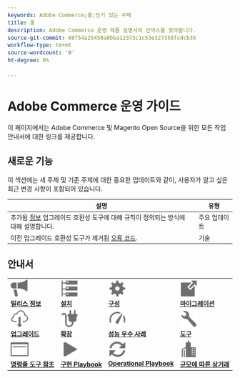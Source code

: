 ```yaml
---
keywords: Adobe Commerce;홈;인기 있는 주제
title: 홈
description: Adobe Commerce 운영 제품 설명서의 인덱스를 찾아봅니다.
source-git-commit: 60f54a25450a0bba12373c1c53e327358fcdcb35
workflow-type: tm+mt
source-wordcount: '0'
ht-degree: 0%

---
```



# Adobe Commerce 운영 가이드

이 페이지에서는 Adobe Commerce 및 Magento Open Source을 위한 모든 작업 안내서에 대한 링크를 제공합니다.

## 새로운 기능

이 섹션에는 새 주제 및 기존 주제에 대한 중요한 업데이트와 같이, 사용자가 알고 싶은 최근 변경 사항이 포함되어 있습니다.

| 설명 | 유형 |
|------------------------------------------------------------------------------------------------------------------------------------|--------------|
| 추가됨 [정보](upgrade/upgrade-compatibility-tool/overview.md) 업그레이드 호환성 도구에 대해 규칙이 정의되는 방식에 대해 설명합니다. | 주요 업데이트 |
| 이전 업그레이드 호환성 도구가 제거됨 [오류 코드](upgrade/upgrade-compatibility-tool/error-messages.md). | 기술 |

## 안내서

<table>
<tr>
  <td valign="top">
    <a href="https://devdocs.magento.com/guides/v2.4/release-notes/bk-release-notes.html">
      <img alt="릴리스 정보" src="assets/icons/promote.svg" width="40" height="40"/>
    </a>
    <div>
      <a href="https://devdocs.magento.com/guides/v2.4/release-notes/bk-release-notes.html"><strong>릴리스 정보</strong></a>
    </div>
  </td>
  <td valign="top">
    <a href="https://devdocs.magento.com/guides/v2.4/install-gde/install-flow-diagram.html">
      <img alt="설치" src="assets/icons/servers.svg" width="40" height="40"/>
    </a>
    <div>
      <a href="https://devdocs.magento.com/guides/v2.4/install-gde/install-flow-diagram.html"><strong>설치</strong></a>
    </div>
  </td>
  <td valign="top">
    <a href="https://devdocs.magento.com/guides/v2.4/config-guide/bk-config-guide.html">
      <img alt="구성" src="assets/icons/settings.svg" width="40" height="40"/>
    </a>
    <div>
      <a href="https://devdocs.magento.com/guides/v2.4/config-guide/bk-config-guide.html"><strong>구성</strong></a>
    </div>
  </td>
  <td valign="top">
    <a href="https://devdocs.magento.com/guides/v2.4/migration/bk-migration-guide.html">
      <img alt="마이그레이션" src="assets/icons/move-to.svg" width="40" height="40"/>
    </a>
    <div>
      <a href="https://devdocs.magento.com/guides/v2.4/migration/bk-migration-guide.html"><strong>마이그레이션</strong></a>
    </div>
  </td>
</tr>
<tr>
  <td valign="top">
    <a href="upgrade/overview.md">
      <img alt="업그레이드" src="assets/icons/download-cloud.svg" width="40" height="40"/>
    </a>
    <div>
      <a href="upgrade/overview.md"><strong>업그레이드</strong></a>
    </div>
  </td>
  <td valign="top">
    <a href="https://devdocs.magento.com/extensions/">
       <img alt="확장" src="assets/icons/extension.svg" width="40" height="40"/>
    </a>
    <div>
      <a href="https://devdocs.magento.com/extensions/"><strong>확장</strong></a>
    </div>
  </td>
  <td valign="top">
    <a href="https://devdocs.magento.com/guides/v2.4/performance-best-practices/introduction.html">
       <img alt="성능" src="assets/icons/gauge.svg" width="40" height="40"/>
    </a>
    <div>
      <a href="https://devdocs.magento.com/guides/v2.4/performance-best-practices/introduction.html"><strong>성능 우수 사례</strong></a>
    </div>
  </td>
  <td valign="top">
    <a href="https://devdocs.magento.com/quality-patches/tool.html">
       <img alt="도구" src="assets/icons/wrench.svg" width="40" height="40"/>
    </a>
    <div>
      <a href="https://devdocs.magento.com/quality-patches/tool.html"><strong>도구</strong></a>
    </div>
  </td>
</tr>
<tr>
  <td valign="top">
    <a href="https://devdocs.magento.com/guides/v2.4/reference/cli/magento.html">
       <img alt="명령줄 도구 참조" src="assets/icons/page-rule.svg" width="40" height="40"/>
    </a>
    <div>
      <a href="https://devdocs.magento.com/guides/v2.4/reference/cli/magento.html"><strong>명령줄 도구 참조</strong></a>
    </div>
  </td>
  <td valign="top">
    <a href="implementation-playbook/overview.md">
      <img alt="구현" src="assets/icons/play.svg" width="40" height="40"/>
    </a>
    <div>
      <a href="implementation-playbook/overview.md"><strong>구현 Playbook</strong></a>
    </div>
  </td>
  <td valign="top">
    <a href="operational-playbook/overview.md">
       <img alt="작업" src="assets/icons/refresh.svg" width="40" height="40"/>
    </a>
    <div>
      <a href="operational-playbook/overview.md"><strong>Operational Playbook</strong></a>
    </div>
  </td>
  <td valign="top">
    <a href="operational-playbook/overview.md">
       <img alt="Enterprise" src="assets/icons/enterprise.svg" width="40" height="40"/>
    </a>
    <div>
      <a href="operational-playbook/overview.md"><strong>규모에 따른 상거래</strong></a>
    </div>
  </td>
</tr>
</table>
